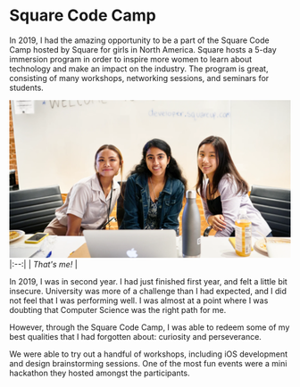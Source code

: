 # Square Code Camp

In 2019, I had the amazing opportunity to be a part of the Square Code Camp hosted by Square for girls in North America. Square hosts a 5-day immersion program in order to inspire more women to learn about technology and make an impact on the industry. The program is great, consisting of many workshops, networking sessions, and seminars for students.

![Square](square.png "Square")
|:--:| 
| *That's me!* |

In 2019, I was in second year. I had just finished first year, and felt a little bit insecure. University was more of a challenge than I had expected, and I did not feel that I was performing well. I was almost at a point where I was doubting that Computer Science was the right path for me. 

However, through the Square Code Camp, I was able to redeem some of my best qualities that I had forgotten about: curiosity and perseverance. 

We were able to try out a handful of workshops, including iOS development and design brainstorming sessions. One of the most fun events were a mini hackathon they hosted amongst the participants. 